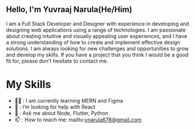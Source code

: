 ## Hello, I'm Yuvraaj Narula(He/Him)

I am a Full Stack Developer and Designer with experience in developing and designing web applications using a range of technologies. I am passionate about creating intuitive and visually appealing user experiences, and I have a strong understanding of how to create and implement effective design solutions. I am always looking for new challenges and opportunities to grow and develop my skills. If you have a project that you think I would be a good fit for, please don't hesitate to contact me.

# My Skills
- 👩‍💻 : I am currently learning MERN and Figma
- 🌱 : I’m looking for help with React
- 💬 : Ask me about Node, Flutter, Python
- 📫 : How to reach me: mailto:ynarula678@gmail.com


  
